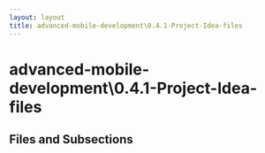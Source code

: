 ```yaml
---
layout: layout
title: advanced-mobile-development\0.4.1-Project-Idea-files
---
```


# advanced-mobile-development\0.4.1-Project-Idea-files

## Files and Subsections

